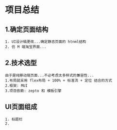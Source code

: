# 项目总结

## 1.确定页面结构
    1. UI设计稿更改...确定静态页面的 htnml结构
    2. 仿 M 端淘宝界面...

## 2.技术选型
    由于是纯移动端页面...不必考虑太多样式的兼容性...
    1.布局就采用 flex布局 + 100% + 标准流 + 定位 结合的方式
    2.框架: MUI
    3.项目依赖: zepto 和 模板引擎 

## UI页面组成
    1. 标题栏
    2. 











